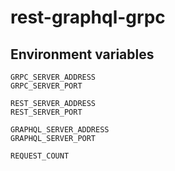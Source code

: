 # rest-graphql-grpc

## Environment variables

```
GRPC_SERVER_ADDRESS
GRPC_SERVER_PORT

REST_SERVER_ADDRESS
REST_SERVER_PORT

GRAPHQL_SERVER_ADDRESS
GRAPHQL_SERVER_PORT

REQUEST_COUNT
```
